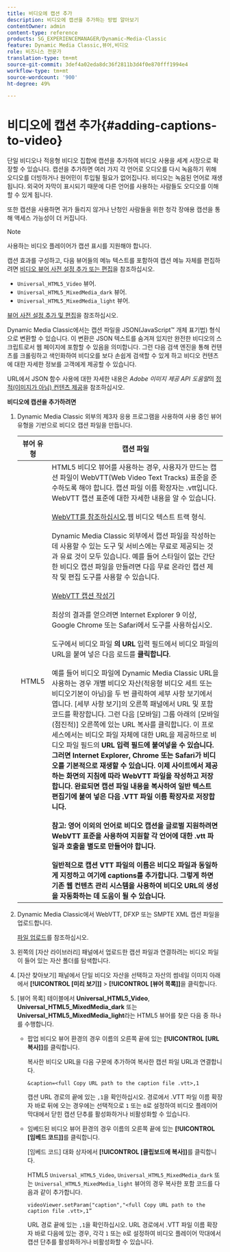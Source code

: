 ```yaml
---
title: 비디오에 캡션 추가
description: 비디오에 캡션을 추가하는 방법 알아보기
contentOwner: admin
content-type: reference
products: SG_EXPERIENCEMANAGER/Dynamic-Media-Classic
feature: Dynamic Media Classic,뷰어,비디오
role: 비즈니스 전문가
translation-type: tm+mt
source-git-commit: 3def4a02eda8dc36f2811b3d4f0e870fff1994e4
workflow-type: tm+mt
source-wordcount: '900'
ht-degree: 49%

---
```



# 비디오에 캡션 추가{#adding-captions-to-video}

단일 비디오나 적응형 비디오 집합에 캡션을 추가하여 비디오 사용을 세계 시장으로 확장할 수 있습니다. 캡션을 추가하면 여러 가지 각 언어로 오디오를 다시 녹음하기 위해 오디오를 더빙하거나 원어민이 투입될 필요가 없어집니다. 비디오는 녹음된 언어로 재생됩니다. 외국어 자막이 표시되기 때문에 다른 언어를 사용하는 사람들도 오디오를 이해할 수 있게 됩니다.

또한 캡션을 사용하면 귀가 들리지 않거나 난청인 사람들을 위한 청각 장애용 캡션을 통해 액세스 가능성이 더 커집니다.

>[!NOTE]
>
>사용하는 비디오 플레이어가 캡션 표시를 지원해야 합니다.

캡션 효과를 구성하고, 다음 뷰어들의 메뉴 텍스트를 포함하여 캡션 메뉴 자체를 편집하려면 [비디오 뷰어 사전 설정 추가 또는 편집](previewing-videos-video-viewer.md#adding_or_editing_a_video_viewer_preset)을 참조하십시오.

* `Universal_HTML5_Video` 뷰어.
* `Universal_HTML5_MixedMedia_dark` 뷰어.
* `Universal_HTML5_MixedMedia_light` 뷰어.

[뷰어 사전 설정 추가 및 편집](application-setup.md#adding_and_editing_viewer_presets)을 참조하십시오.

Dynamic Media Classic에서는 캡션 파일을 JSON(JavaScript™ 개체 표기법) 형식으로 변환할 수 있습니다. 이 변환은 JSON 텍스트를 숨겨져 있지만 완전한 비디오의 스크립트로서 웹 페이지에 포함할 수 있음을 의미합니다. 그런 다음 검색 엔진을 통해 컨텐츠를 크롤링하고 색인화하여 비디오를 보다 손쉽게 검색할 수 있게 하고 비디오 컨텐츠에 대한 자세한 정보를 고객에게 제공할 수 있습니다.

URL에서 JSON 함수 사용에 대한 자세한 내용은 *Adobe 이미지 제공 API 도움말*&#x200B;의 [정적(이미지가 아님) 컨텐츠 제공](https://experienceleague.adobe.com/docs/dynamic-media-developer-resources/image-serving-api/image-serving-api/c-serving-static-nonimage-contents.html?lang=en#image-serving-api)을 참조하십시오.

**비디오에 캡션을 추가하려면**

1. Dynamic Media Classic 외부의 제3자 응용 프로그램을 사용하여 사용 중인 뷰어 유형을 기반으로 비디오 캡션 파일을 만듭니다.

   | 뷰어 유형 | 캡션 파일 |
   |--- |--- |
   | HTML5 | HTML5 비디오 뷰어를 사용하는 경우, 사용자가 만드는 캡션 파일이 WebVTT(Web Video Text Tracks) 표준을 준수하도록 해야 합니다. 캡션 파일 이름 확장자는 .vtt입니다. WebVTT 캡션 표준에 대한 자세한 내용을 알 수 있습니다.<br><br>[WebVTT를 참조하십시오](https://dev.w3.org/html5/webvtt/).웹 비디오 텍스트 트랙 형식. <br><br>Dynamic Media Classic 외부에서 캡션 파일을 작성하는 데 사용할 수 있는 도구 및 서비스에는 무료로 제공되는 것과 유료 것이 모두 있습니다. 예를 들어 스타일이 없는 간단한 비디오 캡션 파일을 만들려면 다음 무료 온라인 캡션 제작 및 편집 도구를 사용할 수 있습니다.<br><br>[WebVTT 캡션 작성기](https://testdrive-archive.azurewebsites.net/Graphics/CaptionMaker/Default.html) <br><br>최상의 결과를 얻으려면 Internet Explorer 9 이상, Google Chrome 또는 Safari에서 도구를 사용하십시오. <br><br>도구에서 비디오 파일 <b>의 URL </b> 입력 필드에서 비디오 파일의 URL을 붙여 넣은 다음 로드를  <b>클릭합니다</b>. <br><br>예를 들어 비디오 파일에 Dynamic Media Classic URL을 사용하는 경우 개별 비디오 자산(적응형 비디오 세트 또는 비디오기본이 아님)을 두 번 클릭하여 세부 사항 보기에서 엽니다. [세부 사항 보기]의 오른쪽 패널에서 URL 및 포함 코드를 확장합니다. 그런 다음 [모바일] 그룹 아래의 [모바일(점진적)] 오른쪽에 있는 URL 복사를 클릭합니다. 이 프로세스에서는 비디오 파일 자체에 대한 URL을 제공하므로 비디오 파일</b> 필드의 <b>URL 입력 필드에 붙여넣을 수 있습니다. 그러면 Internet Explorer, Chrome 또는 Safari가 비디오를 기본적으로 재생할 수 있습니다. 이제 사이트에서 제공하는 화면의 지침에 따라 WebVTT 파일을 작성하고 저장합니다. 완료되면 캡션 파일 내용을 복사하여 일반 텍스트 편집기에 붙여 넣은 다음 .VTT 파일 이름 확장자로 저장합니다. <br><br><b>참고:</b> 영어 이외의 언어로 비디오 캡션을 글로벌 지원하려면 WebVTT 표준을 사용하여 지원할 각 언어에 대한 .vtt 파일과 호출을 별도로 만들어야 합니다. <br><br>일반적으로 캡션 VTT 파일의 이름은 비디오 파일과 동일하게 지정하고 여기에 captions를 추가합니다. 그렇게 하면 기존 웹 컨텐츠 관리 시스템을 사용하여 비디오 URL의 생성을 자동화하는 데 도움이 될 수 있습니다. |

1. Dynamic Media Classic에서 WebVTT, DFXP 또는 SMPTE XML 캡션 파일을 업로드합니다.

   [파일 업로드](uploading-files.md#uploading_files)를 참조하십시오.

1. 왼쪽의 [자산 라이브러리] 패널에서 업로드한 캡션 파일과 연결하려는 비디오 파일이 들어 있는 자산 폴더를 탐색합니다.
1. [자산 찾아보기] 패널에서 단일 비디오 자산을 선택하고 자산의 썸네일 이미지 아래에서 **[!UICONTROL [미리 보기]]** > **[!UICONTROL [뷰어 목록]]**&#x200B;을 클릭합니다.
1. [뷰어 목록] 테이블에서 **Universal_HTML5_Video**, **Universal_HTML5_MixedMedia_dark** 또는 **Universal_HTML5_MixedMedia_light**&#x200B;라는 HTML5 뷰어를 찾은 다음 중 하나를 수행합니다.

   * 팝업 비디오 뷰어 환경의 경우 이름의 오른쪽 끝에 있는 **[!UICONTROL [URL 복사]]**&#x200B;를 클릭합니다.

      복사한 비디오 URL을 다음 구문에 추가하여 복사한 캡션 파일 URL과 연결합니다.

      `&caption=<full Copy URL path to the caption file .vtt>,1`

      캡션 URL 경로의 끝에 있는 `,1`을 확인하십시오. 경로에서 .VTT 파일 이름 확장자 바로 뒤에 오는 경우에는 선택적으로 `1` 또는 `0`로 설정하여 비디오 플레이어 막대에서 닫힌 캡션 단추를 활성화하거나 비활성화할 수 있습니다.

   * 임베드된 비디오 뷰어 환경의 경우 이름의 오른쪽 끝에 있는 **[!UICONTROL [임베드 코드]]**&#x200B;를 클릭합니다.

      [임베드 코드] 대화 상자에서 **[!UICONTROL [클립보드에 복사]]**&#x200B;를 클릭합니다.

      HTML5 `Universal_HTML5_Video`, `Universal_HTML5_MixedMedia_dark` 또는 `Universal_HTML5_MixedMedia_light` 뷰어의 경우 복사한 포함 코드를 다음과 같이 추가합니다.

      `videoViewer.setParam("caption","<full Copy URL path to the caption file .vtt>,1”`

      URL 경로 끝에 있는 `,1`을 확인하십시오. URL 경로에서 .VTT 파일 이름 확장자 바로 다음에 있는 경우, 각각 `1` 또는 `0`로 설정하여 비디오 플레이어 막대에서 캡션 단추를 활성화하거나 비활성화할 수 있습니다.

